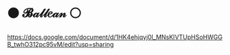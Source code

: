 # ⚫ 𝓑𝒶𝓁𝓁𝑒𝒶𝓃 ⚪

https://docs.google.com/document/d/1HK4ehjqyj0l_MNsKIVTUpHSoHWGGB_twhO312pc95vM/edit?usp=sharing
